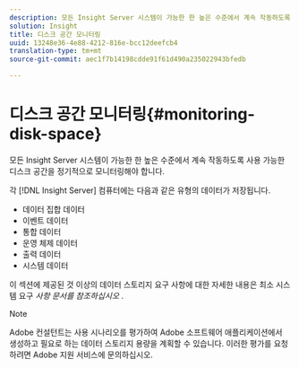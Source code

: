 ```yaml
---
description: 모든 Insight Server 시스템이 가능한 한 높은 수준에서 계속 작동하도록 사용 가능한 디스크 공간을 정기적으로 모니터링해야 합니다.
solution: Insight
title: 디스크 공간 모니터링
uuid: 13248e36-4e88-4212-816e-bcc12deefcb4
translation-type: tm+mt
source-git-commit: aec1f7b14198cdde91f61d490a235022943bfedb

---
```



# 디스크 공간 모니터링{#monitoring-disk-space}

모든 Insight Server 시스템이 가능한 한 높은 수준에서 계속 작동하도록 사용 가능한 디스크 공간을 정기적으로 모니터링해야 합니다.

각 [!DNL Insight Server] 컴퓨터에는 다음과 같은 유형의 데이터가 저장됩니다.

* 데이터 집합 데이터
* 이벤트 데이터
* 통합 데이터
* 운영 체제 데이터
* 출력 데이터
* 시스템 데이터

이 섹션에 제공된 것 이상의 데이터 스토리지 요구 사항에 대한 자세한 내용은 최소 시스템 요구 *사항 문서를 참조하십시오* .

>[!NOTE]
>
>Adobe 컨설턴트는 사용 시나리오를 평가하여 Adobe 소프트웨어 애플리케이션에서 생성하고 필요로 하는 데이터 스토리지 용량을 계획할 수 있습니다. 이러한 평가를 요청하려면 Adobe 지원 서비스에 문의하십시오.

